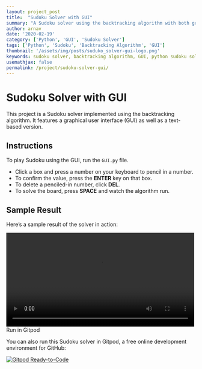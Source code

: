 ```yaml
---
layout: project_post
title:  "Sudoku Solver with GUI"
summary: "A Sudoku solver using the backtracking algorithm with both graphical and text-based versions."
author: arnav
date: '2020-02-19'
category: ['Python', 'GUI', 'Sudoku Solver']
tags: ['Python', 'Sudoku', 'Backtracking Algorithm', 'GUI']
thumbnail: '/assets/img/posts/suduko_solver-gui-logo.png'
keywords: sudoku solver, backtracking algorithm, GUI, python sudoku solver
usemathjax: false
permalink: /project/sudoku-solver-gui/
---
```


# Sudoku Solver with GUI

This project is a Sudoku solver implemented using the backtracking algorithm. It features a graphical user interface (GUI) as well as a text-based version.

## Instructions

To play Sudoku using the GUI, run the `GUI.py` file.

- Click a box and press a number on your keyboard to pencil in a number.
- To confirm the value, press the **ENTER** key on that box.
- To delete a penciled-in number, click **DEL**.
- To solve the board, press **SPACE** and watch the algorithm run.

## Sample Result

Here’s a sample result of the solver in action:
<div class="video-container"> <video width="500" height="auto" controls> <source src="https://github.com/user-attachments/assets/b397ea44-0c8c-4884-a8b0-5aabf2525f8a" type="video/webm"> Your browser does not support the video tag. </video> </div

## Run in Gitpod

You can also run this Sudoku solver in Gitpod, a free online development environment for GitHub:

[![Gitpod Ready-to-Code](https://img.shields.io/badge/Gitpod-Ready--to--Code-blue?logo=gitpod)](https://gitpod.io/#https://github.com/unforgettablexD/suduko_gui)
